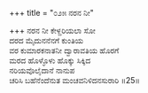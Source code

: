+++
title = "೦೨೫ ನರನ ನೀ"

+++
ನರನ ನೀ ಕೇಳ್ದರಿಯಲಾ ಸೋ  
ದರದ ಮೈದುನನೆನಗೆ ಕುಂತಿಯ  
ವರ ಕುಮಾರಕನಾತನೀ ದ್ವಾರಾವತಿಯ ಹೊರಗೆ   
ಮರದ ಹೊಳ್ಳೊಳು ಹೊಕ್ಕು ಸಿಕ್ಕಿದ  
ನರಿಯವೊಲೈದಾನೆ ನಾನುಪ  
ಚರಿಸಿ ಬಹೆನೆಂದೆನುತ ಮಂಚವನಿಳಿದನಸುರಾರಿ     ॥25॥